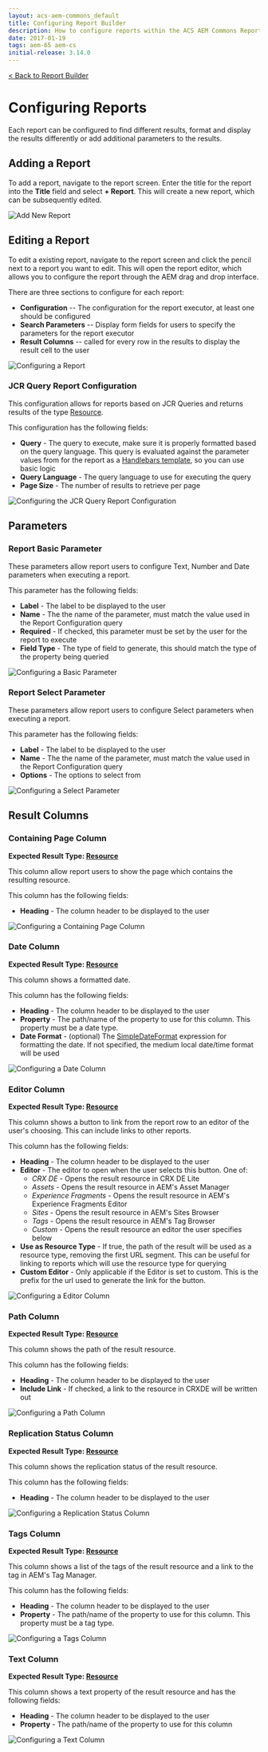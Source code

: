 ```yaml
---
layout: acs-aem-commons_default
title: Configuring Report Builder
description: How to configure reports within the ACS AEM Commons Report Builder
date: 2017-01-19
tags: aem-65 aem-cs
initial-release: 3.14.0
---
```


[&lt; Back to Report Builder](index.html) 

# Configuring Reports

Each report can be configured to find different results, format and display the results differently or add additional parameters to the results.

## Adding a Report

To add a report, navigate to the report screen. Enter the title for the report into the **Title** field and select **+ Report**. This will create a new report, which can be subsequently edited.

<img src="images/Adding-Report.jpg" class="img-responsive center-block" title="Add New Report" />

## Editing a Report

To edit a existing report, navigate to the report screen and click the pencil next to a report you want to edit. This will open the report editor, which allows you to configure the report through the AEM drag and drop interface.

There are three sections to configure for each report:

 * **Configuration** -- The configuration for the report executor, at least one should be configured
 * **Search Parameters** -- Display form fields for users to specify the parameters for the report executor
 * **Result Columns** -- called for every row in the results to display the result cell to the user

<img src="images/Configure-Report.jpg" class="img-responsive center-block" title="Configuring a Report" />

### JCR Query Report Configuration

This configuration allows for reports based on JCR Queries and returns results of the type [Resource](https://sling.apache.org/apidocs/sling9/org/apache/sling/api/resource/Resource.html).

This configuration has the following fields:

 * **Query** - The query to execute, make sure it is properly formatted based on the query language. This query is evaluated against the parameter values from for the report as a [Handlebars template](http://handlebarsjs.com/expressions.html), so you can use basic logic
 * **Query Language** - The query language to use for executing the query
 * **Page Size** - The number of results to retrieve per page

<img src="images/Configure-Report-JCR-Query-Config.jpg" class="img-responsive center-block" title="Configuring the JCR Query Report Configuration" />

## Parameters

### Report Basic Parameter

These parameters allow report users to configure Text, Number and Date parameters when executing a report.

This parameter has the following fields:

 * **Label** - The label to be displayed to the user
 * **Name** - The the name of the parameter, must match the value used in the Report Configuration query
 * **Required** - If checked, this parameter must be set by the user for the report to execute
 * **Field Type** - The type of field to generate, this should match the type of the property being queried
 
<img src="images/Configure-Report-Basic-Parameter.jpg" class="img-responsive center-block" title="Configuring a Basic Parameter" />

### Report Select Parameter

These parameters allow report users to configure Select parameters when executing a report.

This parameter has the following fields:

 * **Label** - The label to be displayed to the user
 * **Name** - The the name of the parameter, must match the value used in the Report Configuration query
 * **Options** - The options to select from
 
<img src="images/Configure-Report-Select-Parameter.jpg" class="img-responsive center-block" title="Configuring a Select Parameter" />

## Result Columns

### Containing Page Column

**Expected Result Type: [Resource](https://sling.apache.org/apidocs/sling9/org/apache/sling/api/resource/Resource.html)**

This column allow report users to show the page which contains the resulting resource.

This column has the following fields:

 * **Heading** - The column header to be displayed to the user
 
<img src="images/Configure-Report-Containing-Page-Column.jpg" class="img-responsive center-block" title="Configuring a Containing Page Column" />

### Date Column

**Expected Result Type: [Resource](https://sling.apache.org/apidocs/sling9/org/apache/sling/api/resource/Resource.html)**

This column shows a formatted date. 

This column has the following fields:

 * **Heading** - The column header to be displayed to the user
 * **Property** - The path/name of the property to use for this column. This property must be a date type.
 * **Date Format** - (optional) The [SimpleDateFormat](https://docs.oracle.com/javase/9/docs/api/java/text/SimpleDateFormat.html) expression for formatting the date. If not specified, the medium local date/time format will be used
 
<img src="images/Configure-Report-Date-Column.jpg" class="img-responsive center-block" title="Configuring a Date Column" />

### Editor Column

**Expected Result Type: [Resource](https://sling.apache.org/apidocs/sling9/org/apache/sling/api/resource/Resource.html)**

This column shows a button to link from the report row to an editor of the user's choosing. This can include links to other reports.

This column has the following fields:

 * **Heading** - The column header to be displayed to the user
 * **Editor** - The editor to open when the user selects this button. One of:
    * *CRX DE* - Opens the result resource in CRX DE Lite
    * *Assets* - Opens the result resource in AEM's Asset Manager
    * *Experience Fragments* - Opens the result resource in AEM's Experience Fragments Editor
    * *Sites* - Opens the result resource in AEM's Sites Browser
    * *Tags* - Opens the result resource in AEM's Tag Browser
    * *Custom* - Opens the result resource an editor the user specifies below
 * **Use as Resource Type** - If true, the path of the result will be used as a resource type, removing the first URL segment. This can be useful for linking to reports which will use the resource type for querying
 * **Custom Editor** - Only applicable if the Editor is set to custom. This is the prefix for the url used to generate the link for the button.
 
<img src="images/Configure-Report-Editor-Column.jpg" class="img-responsive center-block" title="Configuring a Editor Column" />

### Path Column

**Expected Result Type: [Resource](https://sling.apache.org/apidocs/sling9/org/apache/sling/api/resource/Resource.html)**

This column shows the path of the result resource. 

This column has the following fields:

 * **Heading** - The column header to be displayed to the user
 * **Include Link** - If checked, a link to the resource in CRXDE will be written out
 
<img src="images/Configure-Report-Path-Column.jpg" class="img-responsive center-block" title="Configuring a Path Column" />

### Replication Status Column

**Expected Result Type: [Resource](https://sling.apache.org/apidocs/sling9/org/apache/sling/api/resource/Resource.html)**

This column shows the replication status of the result resource. 

This column has the following fields:

 * **Heading** - The column header to be displayed to the user
 
<img src="images/Configure-Report-Replication-Status-Column.jpg" class="img-responsive center-block" title="Configuring a Replication Status Column" />

### Tags Column

**Expected Result Type: [Resource](https://sling.apache.org/apidocs/sling9/org/apache/sling/api/resource/Resource.html)**

This column shows a list of the tags of the result resource and a link to the tag in AEM's Tag Manager. 

This column has the following fields:

 * **Heading** - The column header to be displayed to the user
 * **Property** - The path/name of the property to use for this column. This property must be a tag type.
 
<img src="images/Configure-Report-Tags-Column.jpg" class="img-responsive center-block" title="Configuring a Tags Column" />

### Text Column

**Expected Result Type: [Resource](https://sling.apache.org/apidocs/sling9/org/apache/sling/api/resource/Resource.html)**

This column shows a text property of the result resource and has the following fields:

 * **Heading** - The column header to be displayed to the user
 * **Property** - The path/name of the property to use for this column
 
<img src="images/Configure-Report-Text-Column.jpg" class="img-responsive center-block" title="Configuring a Text Column" />
